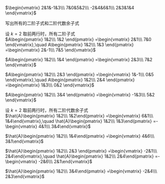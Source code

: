 $\begin{vmatrix}  
2&1&-1&3\\\  
7&0&5&2\\\  
-2&4&6&1\\\  
2&3&1&4  
\end{vmatrix}$  
  
写出所有的二阶子式和二阶代数余子式  
  
设 $k=2$ 取前两行时，所有二阶子式  
$A\begin{pmatrix}  
1&2\\\  
1&2  
\end{pmatrix}  
=\begin{vmatrix}  
2&1\\\  
7&0  
\end{vmatrix},\quad  
A\begin{pmatrix}  
1&2\\\  
1&3  
\end{pmatrix}  
=\begin{vmatrix}  
2&-1\\\  
7&5  
\end{vmatrix}$  
  
$A\begin{pmatrix}  
1&2\\\  
1&4  
\end{pmatrix}  
=\begin{vmatrix}  
2&3\\\  
7&2  
\end{vmatrix}$  
  
$A\begin{pmatrix}  
1&2\\\  
2&3  
\end{pmatrix}  
=\begin{vmatrix}  
1&-1\\\  
0&5  
\end{vmatrix},\quad  
A\begin{pmatrix}  
1&2\\\  
2&4  
\end{pmatrix}  
=\begin{vmatrix}  
1&3\\\  
0&2  
\end{vmatrix}$  
  
$A\begin{pmatrix}  
1&2\\\  
3&4  
\end{pmatrix}  
=\begin{vmatrix}  
-1&3\\\  
5&2  
\end{vmatrix}$  
  
设 $k=2$ 取前两行时，所有二阶代数余子式  
$\hat{A}\begin{pmatrix}  
1&2\\\ 1&2\end{pmatrix}  
=\begin{vmatrix}  
6&1\\\ 1&4\end{vmatrix},\quad  
\hat{A}\begin{pmatrix}  
1&2\\\ 1&3\end{pmatrix}  
=-\begin{vmatrix}  
4&1\\\ 3&4\end{vmatrix}$  
  
$\hat{A}\begin{pmatrix}  
1&2\\\ 1&4\end{pmatrix}  
=\begin{vmatrix}  
4&6\\\ 3&1\end{vmatrix}$  
  
$\hat{A}\begin{pmatrix}  
1&2\\\ 2&3  
\end{pmatrix}  
=\begin{vmatrix}  
-2&1\\\ 2&4\end{vmatrix},\quad  
\hat{A}\begin{pmatrix}  
1&2\\\ 2&4\end{pmatrix}  
=-\begin{vmatrix}  
-2&6\\\ 2&1\end{vmatrix}$  
  
$\hat{A}\begin{pmatrix}  
1&2\\\ 3&4\end{pmatrix}  
=\begin{vmatrix}  
-2&4\\\ 2&3\end{vmatrix}$  
